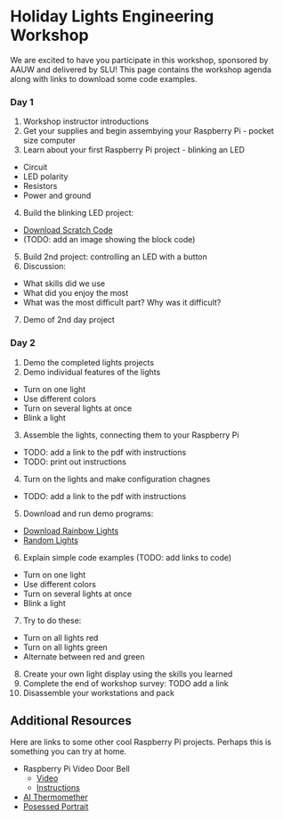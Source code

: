 # Holiday Lights Engineering Workshop
We are excited to have you participate in this workshop, sponsored by AAUW and delivered by SLU! This page contains the workshop agenda along with links to download some code examples.

### Day 1

1. Workshop instructor introductions
2. Get your supplies and begin assembying your Raspberry Pi - pocket size computer
3. Learn about your first Raspberry Pi project - blinking an LED
  - Circuit
  - LED polarity
  - Resistors
  - Power and ground
4. Build the blinking LED project: 
  - <a href="scratch/blinkingLED.sb3 download">Download Scratch Code</a>
  - (TODO: add an image showing the block code)
5. Build 2nd project: controlling an LED with a button
6. Discussion:
  - What skills did we use
  - What did you enjoy the most 
  - What was the most difficult part? Why was it difficult?
7. Demo of 2nd day project

### Day 2

1. Demo the completed lights projects
2. Demo individual features of the lights
  - Turn on one light
  - Use different colors
  - Turn on several lights at once
  - Blink a light
3. Assemble the lights, connecting them to your Raspberry Pi
  - TODO: add a link to the pdf with instructions
  - TODO: print out instructions
4. Turn on the lights and make configuration chagnes
  - TODO: add a link to the pdf with instructions
5. Download and run demo programs:
  - <a href='python/rainbowLights.py' download>Download Rainbow Lights</a>
  - <a href='python/randomLights.py' download>Random Lights</a>
6. Explain simple code examples (TODO: add links to code)
  - Turn on one light
  - Use different colors
  - Turn on several lights at once
  - Blink a light
7. Try to do these:
  - Turn on all lights red
  - Turn on all lights green
  - Alternate between red and green
8. Create your own light display using the skills you learned
9. Complete the end of workshop survey: TODO add a link
10. Disassemble your workstations and pack

## Additional Resources
Here are links to some other cool Raspberry Pi projects. Perhaps this is something you can try at home.
  - Raspberry Pi Video Door Bell
    - <a href='https://www.youtube.com/watch?v=tG_VPWNS8Sw&t=36s'>Video</a>
    - <a href='https://www.hackster.io/sneaky/fast-video-doorbell-intercom-on-raspberry-pi-63b063'>Instructions</a>
  - <a href='https://www.hackster.io/tomasz-lewicki/ai-thermometer-2bacb4#toc-7--resources-8'>AI Thermomether</a>
  - <a href='https://www.hackster.io/dominick-marino/possessed-portrait-updated-32a7a6'>Posessed Portrait</a>

